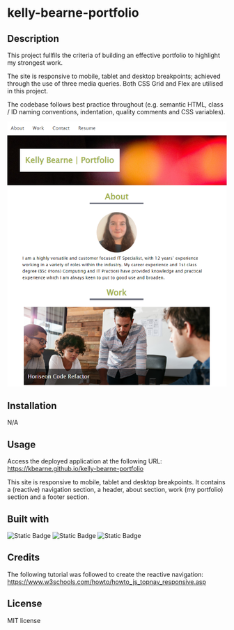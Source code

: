 # kelly-bearne-portfolio

## Description

This project fullfils the criteria of building an effective portfolio to highlight my strongest work.

The site is responsive to mobile, tablet and desktop breakpoints; achieved through the use of three media queries. Both CSS Grid and Flex are utilised in this project.

The codebase follows best practice throughout (e.g. semantic HTML, class / ID naming conventions, indentation, quality comments and CSS variables).

![Screenshot of the website](./assets/images/websiteScreenshot.png)

## Installation

N/A

## Usage

Access the deployed application at the following URL: https://kbearne.github.io/kelly-bearne-portfolio

This site is responsive to mobile, tablet and desktop breakpoints. It contains a (reactive) navigation section, a header, about section, work (my portfolio) section and a footer section.

## Built with

![Static Badge](https://img.shields.io/badge/HTML-blue) ![Static Badge](https://img.shields.io/badge/CSS-blue) ![Static Badge](https://img.shields.io/badge/JavaScript-blue)

## Credits

The following tutorial was followed to create the reactive navigation: https://www.w3schools.com/howto/howto_js_topnav_responsive.asp

## License

MIT license